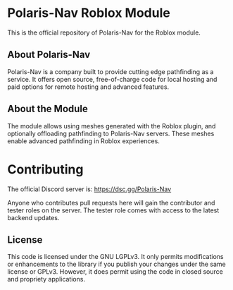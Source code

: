 # Polaris-Nav Roblox Module
This is the official repository of Polaris-Nav for the Roblox module.

## About Polaris-Nav
Polaris-Nav is a company built to provide cutting edge pathfinding as a service. It offers open source, free-of-charge code for local hosting and paid options for remote hosting and advanced features.

## About the Module
The module allows using meshes generated with the Roblox plugin, and optionally offloading pathfinding to Polaris-Nav servers. These meshes enable advanced pathfinding in Roblox experiences.

# Contributing
The official Discord server is: https://dsc.gg/Polaris-Nav

Anyone who contributes pull requests here will gain the contributor and tester roles on the server. The tester role comes with access to the latest backend updates.

## License
This code is licensed under the GNU LGPLv3. It only permits modifications or enhancements to the library if you publish your changes under the same license or GPLv3. However, it does permit using the code in closed source and propriety applications.
